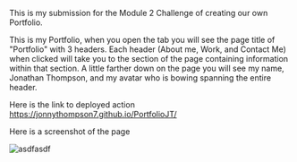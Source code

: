 This is my submission for the Module 2 Challenge of creating our own Portfolio.

This is my Portfolio, when you open the tab you will see the page title of "Portfolio" with 3 headers. Each header (About me, Work, and Contact Me) when clicked will take you to the section of the page containing information within that section. A little farther down on the page you will see my name, Jonathan Thompson, and my avatar who is bowing spanning the entire header. 

Here is the link to deployed action https://jonnythompson7.github.io/PortfolioJT/

Here is a screenshot of the page

![asdfasdf](https://user-images.githubusercontent.com/104740057/172527116-96baf4c2-42aa-4186-b510-911e6f2005b9.JPG)
